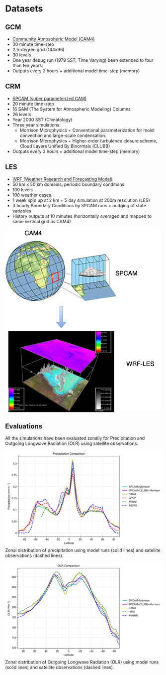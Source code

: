 # Datasets
## GCM
- [Community Atmospheric Model (CAM4)](https://www.cesm.ucar.edu/models/ccsm4.0/cam/)
- 30 minute time-step
- 2.5-degree grid (144x96)
- 30 levels
- One year debug run (1979 SST; Time Varying) been extended to four than ten years.
- Outputs every 3 hours + additional model time-step (memory)

## CRM
- [SPCAM (super parameterized CAM)](https://ncar.github.io/CAM/doc/build/html/users_guide/atmospheric-configurations.html#super-parameterized-cam-spcam)
- 20 minute time-step
- 16 SAM (The System for Atmospheric Modeling) Columns
- 26 levels
- Year 2000 SST (Climatology)
- Three year simulations:
  -  Morrison Microphysics + Conventional parameterization for moist convection and large-scale condensation.
  - Morrison Microphysics + Higher-order turbulence closure scheme, Cloud Layers Unified By Binormals (CLUBB)
- Outputs every 3 hours + additional model time-step (memory)

## LES
- [WRF (Weather Research and Forecasting Model)](https://www2.mmm.ucar.edu/wrf/users/model_overview.html)
- 50 km x 50 km domains; periodic boundary conditions
- 100 levels
- 100 weather cases
- 1 week spin up at 2 km + 5 day simulation at 200m resolution (LES)
- 3 hourly Boundary Conditions by SPCAM runs + nudging of state variables
- History outputs at 10 minutes (horizontally averaged and mapped to same vertical grid as CAM4)

[![](GCM_LES.png)](GCM_LES.png)

## Evaluations
All the simulations have been evaluated zonally for Precipitation and Outgoing Longwave Radiation (OLR) using satellite observations.

[![](pr_comp.png)](pr_comp.png)
Zonal distribution of precipitation using model runs (solid lines) and satellite observations (dashed lines).

[![](olr_comp.png)](olr_comp.png)
Zonal distribution of Outgoing Longwave Radiation (OLR) using model runs (solid lines) and satellite observations (dashed lines).
